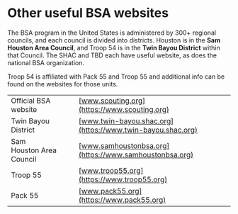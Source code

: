 # Other useful BSA websites

The BSA program in the United States is administered by 300+ regional councils, and each council is divided into districts.  Houston is in the **Sam Houston Area Council**, and Troop 54 is in the **Twin Bayou District** within that Council.   The SHAC and TBD each have useful website, as does the national BSA organization.

Troop 54 is affiliated with Pack 55 and Troop 55 and additional info can be found on the websites for those units.

|||
| -------- | ------- |
| Official BSA website | [www.scouting.org](https://www.scouting.org)|
|Twin Bayou District | [www.twin-bayou.shac.org](https://www.twin-bayou.shac.org)|
|Sam Houston Area Council | [www.samhoustonbsa.org](https://www.samhoustonbsa.org)|
| Troop 55 | [www.troop55.org](https://www.troop55.org)|
| Pack 55 | [www.pack55.org](https://www.pack55.org)|
